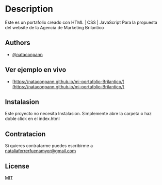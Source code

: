 
# Description

Este es un portafolio creado con HTML | CSS | JavaScript 
Para la propuesta del website de la Agencia de Marketing Brilantico 



## Authors

- [@nataconpann](https://www.github.com/nataconpann)

## Ver ejemplo en vivo

- [https://nataconpann.github.io/mi-portafolio-Brilantico/](https://nataconpann.github.io/mi-portafolio-Brilantico/)

## Instalasion 
Este proyecto no necesita Instalasion. Simplemente abre la carpeta o haz doble click en el index.html

## Contratacion 
Si quieres contratarme puedes escribirme a nataliaferrerfuenamyor@gmail.com 
## License

[MIT](https://choosealicense.com/licenses/mit/)

